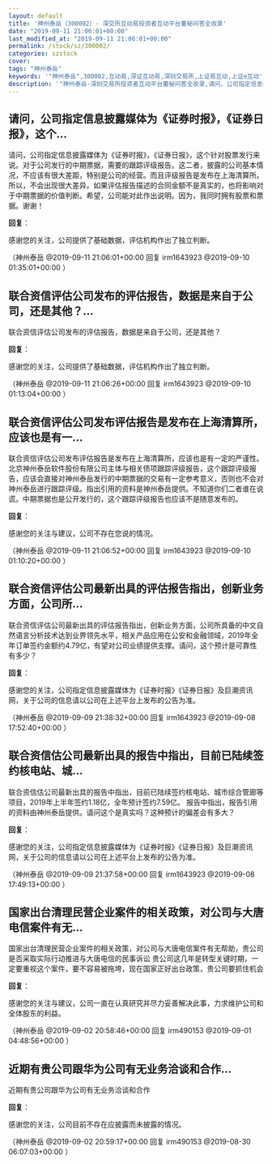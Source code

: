 ```yaml
---
layout: default
title: '神州泰岳（300002）- 深交所互动易投资者互动平台董秘问答全收录'
date: "2019-09-11 21:06:01+00:00"
last_modified_at: "2019-09-11 21:06:01+00:00"
permalink: /stock/sz/300002/
categories: szstock
cover: 
tags: "神州泰岳"
keywords: '"神州泰岳",300002,互动易,深证互动易,深圳交易所,上证易互动,上证e互动'
description: '"神州泰岳-深圳交易所投资者互动平台董秘问答全收录,请问，公司指定信息披露媒体为《证券时报》，《证券日报》，这个针对股票发行来说。对于公司发行的中期票据，需要的跟踪评级报告。这二者，披露的公司基本情况，不应该有很大差距，特别是公司的经营。而且评级报告是发布在上海清算所。所以，不会出现很大差异。如果评估报告描述的合同金额不是真实的，也将影响对于中期票据的价值判断。希望，公司能对此作出说明。因为，我同时拥有股票和票据。谢谢！"'
---
```


## 请问，公司指定信息披露媒体为《证券时报》，《证券日报》，这个...

请问，公司指定信息披露媒体为《证券时报》，《证券日报》，这个针对股票发行来说。对于公司发行的中期票据，需要的跟踪评级报告。这二者，披露的公司基本情况，不应该有很大差距，特别是公司的经营。而且评级报告是发布在上海清算所。所以，不会出现很大差异。如果评估报告描述的合同金额不是真实的，也将影响对于中期票据的价值判断。希望，公司能对此作出说明。因为，我同时拥有股票和票据。谢谢！

**回复**：

感谢您的关注，公司提供了基础数据，评估机构作出了独立判断。 

（神州泰岳  @2019-09-11 21:06:01+00:00 回复 irm1643923  @2019-09-10 01:35:01+00:00 ）

## 联合资信评估公司发布的评估报告，数据是来自于公司，还是其他？...

联合资信评估公司发布的评估报告，数据是来自于公司，还是其他？

**回复**：

感谢您的关注，公司提供了基础数据，评估机构作出了独立判断。 

（神州泰岳  @2019-09-11 21:06:26+00:00 回复 irm1643923  @2019-09-10 01:13:04+00:00 ）

## 联合资信评估公司发布评估报告是发布在上海清算所，应该也是有一...

联合资信评估公司发布评估报告是发布在上海清算所，应该也是有一定的严谨性。北京神州泰岳软件股份有限公司主体与相关债项跟踪评级报告，这个跟踪评级报告，应该会直接对神州泰岳发行的中期票据的交易有一定参考意义，否则也不会对神州泰岳进行跟踪评级。指出引用的资料是神州泰岳提供。不知道你们二者谁在说谎。中期票据也是公开发行的，这个跟踪评级报告也应该不是随意发布的。

**回复**：

感谢您的关注与建议，公司不存在您说的情况。 

（神州泰岳  @2019-09-11 21:06:52+00:00 回复 irm1643923  @2019-09-10 01:10:20+00:00 ）

## 联合资信评估公司最新出具的评估报告指出，创新业务方面，公司所...

联合资信评估公司最新出具的评估报告指出，创新业务方面，公司所具备的中文自然语言分析技术达到业界领先水平，相关产品应用在公安和金融领域，2019年全年订单签约金额约4.79亿，有望对公司业绩提供支撑。请问，这个预计是可靠性有多少？

**回复**：

感谢您的关注，公司指定信息披露媒体为《证券时报》《证券日报》及巨潮资讯网，关于公司的信息请以公司在上述平台上发布的公告为准。  

（神州泰岳  @2019-09-09 21:38:32+00:00 回复 irm1643923  @2019-09-08 17:52:40+00:00 ）

## 联合资信估公司最新出具的报告中指出，目前已陆续签约核电站、城...

联合资信估公司最新出具的报告中指出，目前已陆续签约核电站、城市综合管廊等项目，2019年上半年签约1.18亿，全年预计签约7.59亿。
报告中指出，报告引用的资料由神州泰岳提供。请问这个是真实吗？这种预计的偏差会有多大？

**回复**：

感谢您的关注，公司指定信息披露媒体为《证券时报》《证券日报》及巨潮资讯网，关于公司的信息请以公司在上述平台上发布的公告为准。  

（神州泰岳  @2019-09-09 21:37:58+00:00 回复 irm1643923  @2019-09-08 17:49:13+00:00 ）

## 国家出台清理民营企业案件的相关政策，对公司与大唐电信案件有无...

国家出台清理民营企业案件的相关政策，对公司与大唐电信案件有无帮助，贵公司是否采取实际行动推进与大唐电信的民事诉讼
贵公司这几年是转型关键时期，一定要重视这个案件，要不容易被拖垮，现在国家正好出台政策，贵公司要抓住机会

**回复**：

感谢您的关注与建议，公司一直在认真研究并尽力妥善解决此事，力求维护公司和全体股东的利益。 

（神州泰岳  @2019-09-02 20:58:46+00:00 回复 irm490153  @2019-09-01 04:48:56+00:00 ）

## 近期有贵公司跟华为公司有无业务洽谈和合作...

近期有贵公司跟华为公司有无业务洽谈和合作

**回复**：

感谢您的关注，公司目前不存在应披露而未披露的情况。 

（神州泰岳  @2019-09-02 20:59:17+00:00 回复 irm490153  @2019-08-30 06:07:03+00:00 ）

